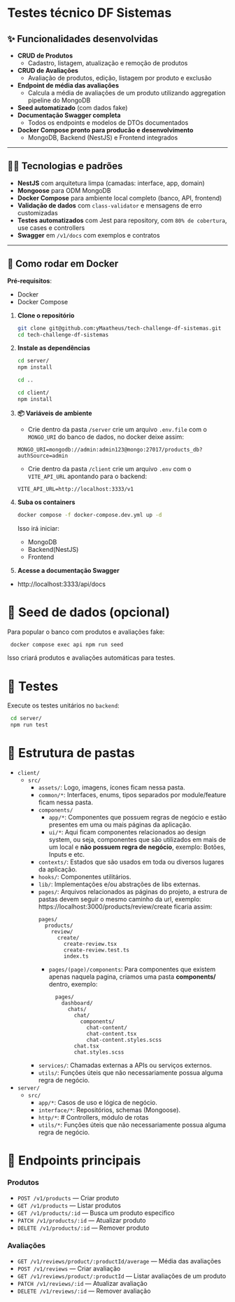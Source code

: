 # Testes técnico DF Sistemas

## ✨ Funcionalidades desenvolvidas

- **CRUD de Produtos**
  - Cadastro, listagem, atualização e remoção de produtos
- **CRUD de Avaliações**
  - Avaliação de produtos, edição, listagem por produto e exclusão
- **Endpoint de média das avaliações**
  - Calcula a média de avaliações de um produto utilizando aggregation pipeline do MongoDB   
- **Seed automatizado** (com dados fake)
- **Documentação Swagger completa**
  - Todos os endpoints e modelos de DTOs documentados
- **Docker Compose pronto para producão e desenvolvimento**
  - MongoDB, Backend (NestJS) e Frontend integrados

---

## 🧑‍💻 Tecnologias e padrões

- **NestJS** com arquitetura limpa (camadas: interface, app, domain)
- **Mongoose** para ODM MongoDB
- **Docker Compose** para ambiente local completo (banco, API, frontend)
- **Validação de dados** com `class-validator` e mensagens de erro customizadas
- **Testes automatizados** com Jest para repository, com ```80% de cobertura```, use cases e controllers
- **Swagger** em `/v1/docs` com exemplos e contratos

---

## 🚀 Como rodar em Docker

**Pré-requisitos**:

- Docker
- Docker Compose

1. **Clone o repositório**

   ```sh
   git clone git@github.com:yMaatheus/tech-challenge-df-sistemas.git
   cd tech-challenge-df-sistemas
   ```

2. **Instale as dependências**

   ```sh
   cd server/
   npm install

   cd ..

   cd client/
   npm install
   ```

3. **📦 Variáveis de ambiente**
  
   - Crie dentro da pasta ```/server``` crie um arquivo ```.env.file``` com o ```MONGO_URI``` do banco de dados, no docker deixe assim:

   ```
   MONGO_URI=mongodb://admin:admin123@mongo:27017/products_db?authSource=admin
   ```

   - Crie dentro da pasta ```/client``` crie um arquivo ```.env``` com o ```VITE_API_URL``` apontando para o backend:

   ```
   VITE_API_URL=http://localhost:3333/v1
   ```

4. **Suba os containers**

   ```sh
   docker compose -f docker-compose.dev.yml up -d
   ```

   Isso irá iniciar:
   - MongoDB
   - Backend(NestJS)
   - Frontend

5. **Acesse a documentação Swagger**

  - http://localhost:3333/api/docs
  

# 🌱 Seed de dados (opcional)

  Para popular o banco com produtos e avaliações fake:
  ```sh
   docker compose exec api npm run seed
   ```
   Isso criará produtos e avaliações automáticas para testes.

# 🧪 Testes
  Execute os testes unitários no ```backend```:

  ```sh
   cd server/
   npm run test
   ```

# 📑 Estrutura de pastas

  * `client/`
    * `src/`
      * `assets/`: Logo, imagens, ícones ficam nessa pasta.
      * `common/*`: Interfaces, enums, tipos separados por module/feature ficam nessa pasta.
      * `components/`
        * `app/*`: Componentes que possuem regras de negócio e estão presentes em uma ou mais páginas da aplicação.
        * `ui/*`: Aqui ficam componentes relacionados ao design system, ou seja, componentes que são utilizados em mais de um local e <b>não possuem regra de negócio</b>, exemplo: Botões, Inputs e etc.
      * `contexts/`: Estados que são usados em toda ou diversos lugares da aplicação.
      * `hooks/`: Componentes utilitários.
      * `lib/`: Implementações e/ou abstrações de libs externas.
      * `pages/`: Arquivos relacionados as páginas do projeto, a estrura de pastas devem seguir o mesmo caminho da url, exemplo: https://localhost:3000/products/review/create ficaria assim:
        ```
        pages/
          products/
            review/
              create/
                create-review.tsx
                create-review.test.ts
                index.ts
        ```
        * `pages/(page)/components`: Para componentes que existem apenas naquela pagina, criamos uma pasta <b>components/</b> dentro, exemplo:
            ```
              pages/
                dashboard/
                  chats/
                    chat/
                      components/
                        chat-content/
                        chat-content.tsx
                        chat-content.styles.scss
                    chat.tsx
                    chat.styles.scss
            ```
      * `services/`: Chamadas externas a APIs ou serviços externos.
      * `utils/`: Funções úteis que não necessariamente possua alguma regra de negócio.
  * `server/`
    * `src/`
      * `app/*`: Casos de uso e lógica de negócio.
      * `interface/*`: Repositórios, schemas (Mongoose).
      * `http/*`: # Controllers, módulo de rotas
      * `utils/*`: Funções úteis que não necessariamente possua alguma regra de negócio.

# 🔗 Endpoints principais

  ### Produtos
  - `POST /v1/products` — Criar produto  
  - `GET /v1/products` — Listar produtos
  - `GET /v1/products/:id` — Busca um produto especifico
  - `PATCH /v1/products/:id` — Atualizar produto  
  - `DELETE /v1/products/:id` — Remover produto  

  ### Avaliações
  - `GET /v1/reviews/product/:productId/average` — Média das avaliações  
  - `POST /v1/reviews` — Criar avaliação  
  - `GET /v1/reviews/product/:productId` — Listar avaliações de um produto  
  - `PATCH /v1/reviews/:id` — Atualizar avaliação  
  - `DELETE /v1/reviews/:id` — Remover avaliação  
